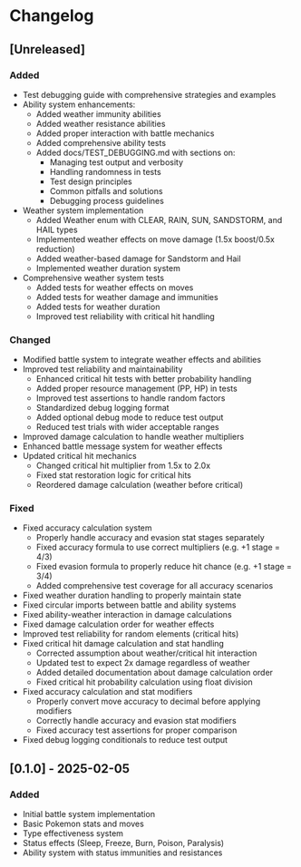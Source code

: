 # Changelog

## [Unreleased]

### Added
- Test debugging guide with comprehensive strategies and examples
- Ability system enhancements:
  - Added weather immunity abilities
  - Added weather resistance abilities
  - Added proper interaction with battle mechanics
  - Added comprehensive ability tests
  - Added docs/TEST_DEBUGGING.md with sections on:
    - Managing test output and verbosity
    - Handling randomness in tests
    - Test design principles
    - Common pitfalls and solutions
    - Debugging process guidelines
- Weather system implementation
  - Added Weather enum with CLEAR, RAIN, SUN, SANDSTORM, and HAIL types
  - Implemented weather effects on move damage (1.5x boost/0.5x reduction)
  - Added weather-based damage for Sandstorm and Hail
  - Implemented weather duration system
- Comprehensive weather system tests
  - Added tests for weather effects on moves
  - Added tests for weather damage and immunities
  - Added tests for weather duration
  - Improved test reliability with critical hit handling

### Changed
- Modified battle system to integrate weather effects and abilities
- Improved test reliability and maintainability
  - Enhanced critical hit tests with better probability handling
  - Added proper resource management (PP, HP) in tests
  - Improved test assertions to handle random factors
  - Standardized debug logging format
  - Added optional debug mode to reduce test output
  - Reduced test trials with wider acceptable ranges
- Improved damage calculation to handle weather multipliers
- Enhanced battle message system for weather effects
- Updated critical hit mechanics
  - Changed critical hit multiplier from 1.5x to 2.0x
  - Fixed stat restoration logic for critical hits
  - Reordered damage calculation (weather before critical)

### Fixed
- Fixed accuracy calculation system
  - Properly handle accuracy and evasion stat stages separately
  - Fixed accuracy formula to use correct multipliers (e.g. +1 stage = 4/3)
  - Fixed evasion formula to properly reduce hit chance (e.g. +1 stage = 3/4)
  - Added comprehensive test coverage for all accuracy scenarios
- Fixed weather duration handling to properly maintain state
- Fixed circular imports between battle and ability systems
- Fixed ability-weather interaction in damage calculations
- Fixed damage calculation order for weather effects
- Improved test reliability for random elements (critical hits)
- Fixed critical hit damage calculation and stat handling
  - Corrected assumption about weather/critical hit interaction
  - Updated test to expect 2x damage regardless of weather
  - Added detailed documentation about damage calculation order
  - Fixed critical hit probability calculation using float division
- Fixed accuracy calculation and stat modifiers
  - Properly convert move accuracy to decimal before applying modifiers
  - Correctly handle accuracy and evasion stat modifiers
  - Fixed accuracy test assertions for proper comparison
- Fixed debug logging conditionals to reduce test output

## [0.1.0] - 2025-02-05

### Added
- Initial battle system implementation
- Basic Pokemon stats and moves
- Type effectiveness system
- Status effects (Sleep, Freeze, Burn, Poison, Paralysis)
- Ability system with status immunities and resistances
